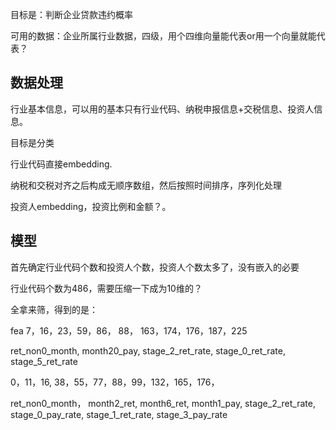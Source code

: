 目标是：判断企业贷款违约概率

可用的数据：企业所属行业数据，四级，用个四维向量能代表or用一个向量就能代表？



## 数据处理

行业基本信息，可以用的基本只有行业代码、纳税申报信息+交税信息、投资人信息。

目标是分类

行业代码直接embedding.

纳税和交税对齐之后构成无顺序数组，然后按照时间排序，序列化处理

投资人embedding，投资比例和金额？。

## 模型

首先确定行业代码个数和投资人个数，投资人个数太多了，没有嵌入的必要

行业代码个数为486，需要压缩一下成为10维的？



全拿来筛，得到的是：

fea 7，16，23，59，86， 88， 163，174，176，187，225

ret_non0_month,  month20_pay, stage_2_ret_rate, stage_0_ret_rate, stage_5_ret_rate



0，11，16, 38，55，77，88，99，132，165，176，

ret_non0_month， month2_ret,  month6_ret, month1_pay, stage_2_ret_rate, stage_0_pay_rate, stage_1_ret_rate,  stage_3_pay_rate